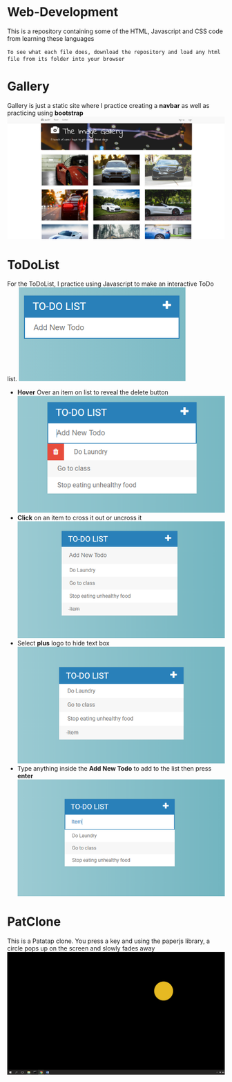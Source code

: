 # Web-Development
This is a repository containing some of the HTML, Javascript and CSS code from learning these languages
```
To see what each file does, download the repository and load any html file from its folder into your browser
```
# Gallery
Gallery is just a static site where I practice creating a **navbar** as well as practicing using **bootstrap**
![alt text](img/gallery.png)

# ToDoList
For the ToDoList, I practice using Javascript to make an interactive ToDo list. 
![alt text](img/firstToDo.png)
- **Hover** Over an item on list to reveal the delete button
![alt text](img/hover.png)
- **Click** on an item to cross it out or uncross it
![alt text](img/cross.png)
- Select **plus** logo to hide text box
![alt text](img/hidebox.png)
- Type anything inside the **Add New Todo** to add to the list then press **enter** 
![alt text](img/textIn.png)

# PatClone
This is a Patatap clone. You press a key and using the paperjs library, a circle pops up on the screen and slowly fades away
![alt text](img/pat.png)
